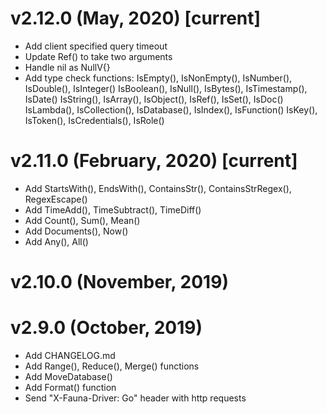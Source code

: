 
# v2.12.0 (May, 2020) [current]

- Add client specified query timeout
- Update Ref() to take two arguments
- Handle nil as NullV{}
- Add type check functions:
   IsEmpty(), IsNonEmpty(), IsNumber(), IsDouble(), IsInteger()
   IsBoolean(), IsNull(), IsBytes(), IsTimestamp(), IsDate()
   IsString(), IsArray(), IsObject(), IsRef(), IsSet(), IsDoc()
   IsLambda(), IsCollection(), IsDatabase(), IsIndex(), IsFunction()
   IsKey(), IsToken(), IsCredentials(), IsRole()

# v2.11.0 (February, 2020) [current]

- Add StartsWith(), EndsWith(), ContainsStr(), ContainsStrRegex(), RegexEscape()
- Add TimeAdd(), TimeSubtract(), TimeDiff()
- Add Count(), Sum(), Mean()
- Add Documents(), Now()
- Add Any(), All()

# v2.10.0 (November, 2019)

# v2.9.0 (October, 2019)

- Add CHANGELOG.md
- Add Range(), Reduce(), Merge() functions
- Add MoveDatabase()
- Add Format() function
- Send "X-Fauna-Driver: Go" header with http requests
